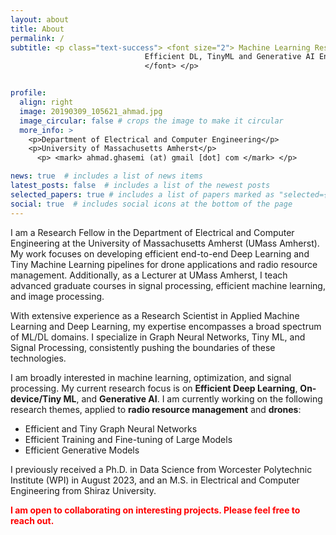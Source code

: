 ```yaml
---
layout: about
title: About
permalink: /
subtitle: <p class="text-success"> <font size="2"> Machine Learning Researcher <br/> 
                              Efficient DL, TinyML and Generative AI Enthusiast <br/> 
                              </font> </p>


profile:
  align: right
  image: 20190309_105621_ahmad.jpg
  image_circular: false # crops the image to make it circular
  more_info: >
    <p>Department of Electrical and Computer Engineering</p>
    <p>University of Massachusetts Amherst</p>
      <p> <mark> ahmad.ghasemi (at) gmail [dot] com </mark> </p>

news: true  # includes a list of news items
latest_posts: false  # includes a list of the newest posts
selected_papers: true # includes a list of papers marked as "selected={true}"
social: true  # includes social icons at the bottom of the page
---
```


I am a Research Fellow in the Department of Electrical and Computer Engineering at the University of Massachusetts Amherst (UMass Amherst). My work focuses on developing efficient end-to-end Deep Learning and Tiny Machine Learning pipelines for drone applications and radio resource management. Additionally, as a Lecturer at UMass Amherst, I teach advanced graduate courses in signal processing, efficient machine learning, and image processing.



With extensive experience as a Research Scientist in Applied Machine Learning and Deep Learning, my expertise encompasses a broad spectrum of ML/DL domains. I specialize in Graph Neural Networks, Tiny ML, and Signal Processing, consistently pushing the boundaries of these technologies.

I am broadly interested in machine learning, optimization, and signal processing. My current research focus is on **Efficient Deep Learning**, **On-device/Tiny ML**, and **Generative AI**. I am currently working on the following research themes, applied to **radio resource management** and **drones**:

- Efficient and Tiny Graph Neural Networks 
- Efficient Training and Fine-tuning of Large Models
- Efficient Generative Models

I previously received a Ph.D. in Data Science from Worcester Polytechnic Institute (WPI) in August 2023, and an M.S. in Electrical and Computer Engineering from Shiraz University.

<span style="color: red;">**I am open to collaborating on interesting projects. Please feel free to reach out.**</span>
